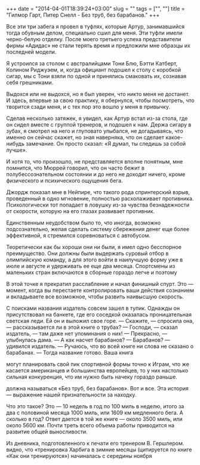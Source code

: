 +++
date = "2014-04-01T18:39:24+03:00"
slug = ""
tags = ["", ""]
title = "Гилмор Гарт, Питер Снелл - Без труб, без барабанов."
+++

Все эти три забега я провел в туфлях, которые Артур, занимавшийся тогда обувным
делом, специально сшил для меня. Эти туфли имели черно-белую отделку. После
моего третьего успеха представители фирмы «Адидас» не стали терять время и
предложили мне образцы их последней модели.

Я устроился за столом с австралийцами Тони Блю, Бэтти Катберт, Колином Риджуэем,
и, когда официант подошел к столу с коробкой сигар, мы с Тони взяли по одной и
принялись смаковать их, сознавая себя грешниками.

Выдохся или не выдохся, но я был уверен, что никто меня не достанет. И здесь,
впервые за свою практику, я обернулся, чтобы посмотреть, что творится сзади
меня, и с тех пор это вошло у меня в привычку.

Сделав несколько затяжек, я увидел, как Артур встал из-за стола, где он сидел
вместе с группой тренеров, и подошел к нам. Держа сигару в зубах, я смотрел на
него и глуповато улыбался, не догадываясь, что именно он сейчас скажет, но зная
наверняка, что он сделает какое-нибудь замечание. Он просто сказал: «Я думал, ты
следишь за собой лучше».

И хотя то, что произошло, не представляется вполне понятным, мне помнится, что
Мюррей говорил, что он часто бежит в полубессознательном состоянии и до него не
доходит ничего, кроме физического и психического ощущения бега.

Джордж показал мне в Нейпире, что такого рода спринтерский взрыв, проведенный в
одно мгновение, полностью расхолаживает противника. Психологически тот попадает
в ловушку из-за чувства безнадежности от скорости, которую на его глазах
развивает противник.

Единственным неудобством было то, что иногда, возможно подсознательно, желая
сделать систему сбережения денег еще более эффективной, я стремился
соревноваться с автобусом.

Теоретически как бы хороши они ни были, я имел одно бесспорное преимущество. Они
должны были выдержать суровый отбор в олимпийскую команду, а для этого войти в
наилучшую форму уже в июле и августе и удерживать ее еще два месяца. Спортсмены
из маленьких стран включаются в сборные гораздо легче и поэтому

В этой точке я прекратил расслабление и начал финишный спурт. Это — момент,
когда вы перестаете контролировать ваши действия сознанием и вкладываете все
возможное, чтобы развить наивысшую скорость.

С поисками названия издатель совсем зашел в тупик. Однажды он присутствовал на
банкете, где его соседкой оказалась проницательная светская леди. Ей он и
выложил свое горе. — Скажите, — спросила она, — рассказывается ли в этой книге о
трубах? — Господи, — сказал издатель, — там даже нет упоминания о них! —
Прекрасно, — улыбнулась дама. — А как насчет барабанов? — Барабанов? — удивился
издатель. — Ручаюсь, что во всей книге ни слова не сказано о барабанах. — Тогда
название готово. Ваша книга

могут планировать свой пик спортивной формы точно к Играм, что же касается
американцев и большинства европейцев, то у них настолько сильная конкуренция,
что им нужно быть начеку гораздо раньше.

должна называться «Без труб, без барабанов». Вот и все. Эта история — выражение
нашей признательности за находку.

Что это такое? Это — 10 недель в год по 100 миль в неделю, итого за два с
половиной месяца 1000 миль, или 1609 км медленного бега. А сколько в год? Ответ
дается в той же книге — около 3500 миль, или около 5600 км. Почти треть всего
объема работы приводится на развитие общей выносливости.

Из дневника, подготовленного к печати его тренером В. Гершлером. видно, что
«тренировка Харбига в зимние месяцы (цитируется по книге «Как они тренируются»)
начиналась с середины ноября
